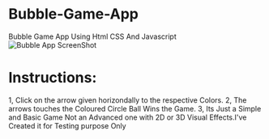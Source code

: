 # Bubble-Game-App
Bubble Game App Using Html CSS And Javascript
![Bubble App ScreenShot](https://user-images.githubusercontent.com/99226172/224537655-8c10463d-5579-4d9e-8524-fb3b4e87fde6.png)
# Instructions:
1, Click on the arrow given horizondally to the respective Colors.
2, The arrows touches the Coloured Circle Ball Wins the Game.
3, Its Just a Simple and Basic Game Not an Advanced one with 2D or 3D Visual Effects.I've Created it for Testing purpose Only
